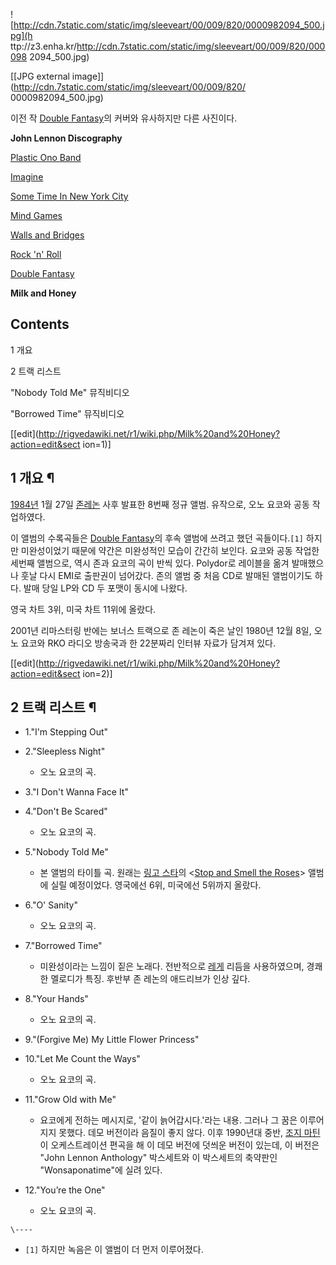 ![http://cdn.7static.com/static/img/sleeveart/00/009/820/0000982094_500.jpg](h
ttp://z3.enha.kr/http://cdn.7static.com/static/img/sleeveart/00/009/820/000098
2094_500.jpg)

[[JPG external image]](http://cdn.7static.com/static/img/sleeveart/00/009/820/
0000982094_500.jpg)

  
이전 작 [Double Fantasy](Double%20Fantasy.md)의 커버와 유사하지만 다른 사진이다.

**John Lennon Discography**

[Plastic Ono Band](Plastic%20Ono%20Band.md)

[Imagine](Imagine.md)

[Some Time In New York City](Some%20Time%20In%20New%20York%20City.md)

[Mind Games](Mind%20Games.md)

[Walls and Bridges](Walls%20and%20Bridges.md)

[Rock 'n' Roll](Rock%20%27n%27%20Roll.md)

[Double Fantasy](Double%20Fantasy.md)

**Milk and Honey**
  

## Contents

    

1 개요

2 트랙 리스트

"Nobody Told Me" 뮤직비디오

"Borrowed Time" 뮤직비디오

[[edit](http://rigvedawiki.net/r1/wiki.php/Milk%20and%20Honey?action=edit&sect
ion=1)]

## 1 개요 ¶

[1984년](1984%EB%85%84.md) 1월 27일 [존레논](%EC%A1%B4%20%EB%A0%88%EB%85%BC.md) 사후 발표한 8번째 정규 앨범. 유작으로, 오노 요코와 공동
작업하였다.

  

이 앨범의 수록곡들은 [Double Fantasy](Double%20Fantasy.md)의 후속 앨범에 쓰려고 했던 곡들이다.`[1]`
하지만 미완성이었기 때문에 약간은 미완성적인 모습이 간간히 보인다. 요코와 공동 작업한 세번째 앨범으로, 역시 존과 요코의 곡이 반씩 있다.
Polydor로 레이블을 옮겨 발매했으나 훗날 다시 EMI로 출판권이 넘어갔다. 존의 앨범 중 처음 CD로 발매된 앨범이기도 하다. 발매
당일 LP와 CD 두 포맷이 동시에 나왔다.

  

영국 차트 3위, 미국 차트 11위에 올랐다.

  

2001년 리마스터링 반에는 보너스 트랙으로 존 레논이 죽은 날인 1980년 12월 8일, 오노 요코와 RKO 라디오 방송국과 한 22분짜리
인터뷰 자료가 담겨져 있다.

[[edit](http://rigvedawiki.net/r1/wiki.php/Milk%20and%20Honey?action=edit&sect
ion=2)]

## 2 트랙 리스트 ¶

  * 1."I'm Stepping Out" 
  * 2."Sleepless Night"  

    * 오노 요코의 곡.
  * 3."I Don't Wanna Face It" 
  * 4."Don't Be Scared"   

    * 오노 요코의 곡.
  * 5."Nobody Told Me"  

    * 본 앨범의 타이틀 곡. 원래는 [링고 스타](%EB%A7%81%EA%B3%A0%20%EC%8A%A4%ED%83%80.md)의 <[Stop and Smell the Roses](Stop%20and%20Smell%20the%20Roses.md)> 앨범에 실릴 예정이었다. 영국에선 6위, 미국에선 5위까지 올랐다.
  * 6."O' Sanity"   

    * 오노 요코의 곡.
  * 7."Borrowed Time"   

    * 미완성이라는 느낌이 짙은 노래다. 전반적으로 [레게](%EB%A0%88%EA%B2%8C.md) 리듬을 사용하였으며, 경쾌한 멜로디가 특징. 후반부 존 레논의 애드리브가 인상 깊다.
  * 8."Your Hands"  

    * 오노 요코의 곡.
  * 9."(Forgive Me) My Little Flower Princess" 
  * 10."Let Me Count the Ways"   

    * 오노 요코의 곡. 
  * 11."Grow Old with Me"   

    * 요코에게 전하는 메시지로, '같이 늙어갑시다.'라는 내용. 그러나 그 꿈은 이루어지지 못했다. 데모 버전이라 음질이 좋지 않다. 이후 1990년대 중반, [조지 마틴](%EC%A1%B0%EC%A7%80%20%EB%A7%88%ED%8B%B4.md)이 오케스트레이션 편곡을 해 이 데모 버전에 덧씌운 버전이 있는데, 이 버전은 "John Lennon Anthology" 박스세트와 이 박스세트의 축약판인 "Wonsaponatime"에 실려 있다. 
  * 12."You’re the One"   

    * 오노 요코의 곡.

`\----`

  * `[1]` 하지만 녹음은 이 앨범이 더 먼저 이루어졌다.

